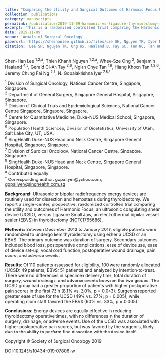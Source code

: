 ```yaml
---
title: "Comparing the Utility and Surgical Outcomes of Harmonic Focus Ultrasonic Scalpel with Ligasure Small Jaw Bipolar Device in Thyroidectomies: A Prospective Randomized Controlled Trial"
collection: publications
category: manuscripts
permalink: /publication/2019-11-09-harmonic-vs-ligasure-thyroidectomy-rct
excerpt: 'This is a randomized controlled trial comparing the Harmonic Focus ultrasonic scalpel and Ligasure Small Jaw bipolar device in thyroidectomy at a single tertiary center. Our study found no significant differences in duration of surgery, postoperative drainage or adverse events. The Harmonic scalpel was associated with a higher postoperative pain but favoured by surgeons due to the ability to perform fine dissection with the device itself.'
date: 2019-11-09
venue: 'Annals of Surgical Oncology'
paperurl: 'https://shenhanlee.github.io/files/Lee SH, Nguyen TK, Iyer NG_Annals of Surgical Oncology_2019.pdf'
citation: 'Lee SH, Nguyen TK, Ong WS, Haaland B, Tay GC, Tan NC, Tan HK, Ng JCF, Iyer NG. (2019). &quot;Comparing the Utility and Surgical Outcomes of Harmonic Focus Ultrasonic Scalpel with Ligasure Small Jaw Bipolar Device in Thyroidectomies: A Prospective Randomized Controlled Trial.&quot; <i>Annals of Surgical Oncology</i>. 26(13):4414-4422.'
---
```


Shen-Han Lee <sup>1,2,a</sup>, Thien Khanh Nguyen <sup>1,2,a</sup>, Whee-Sze Ong <sup>3</sup>, Benjamin Haaland <sup>4,5</sup>, Gerald Ci-An Tay <sup>2,6</sup>, Ngian Chye Tan <sup>1,6</sup>, Hiang Khoon Tan <sup>1,2,6</sup>, Jeremy Chung Fai Ng <sup>2,6</sup>, N. Gopalakrishna Iyer <sup>7,8,*</sup>  

<sup>1</sup> Division of Surgical Oncology, National Cancer Centre, Singapore, Singapore.   
<sup>2</sup> Department of General Surgery, Singapore General Hospital, Singapore, Singapore.  
<sup>3</sup> Division of Clinical Trials and Epidemiological Sciences, National Cancer Centre Singapore, Singapore, Singapore.  
<sup>4</sup> Centre for Quantitative Medicine, Duke-NUS Medical School, Singapore, Singapore.  
<sup>5</sup> Population Health Sciences, Division of Biostatistics, University of Utah, Salt Lake City, UT, USA.  
<sup>6</sup> SingHealth Duke-NUS Head and Neck Centre, Singapore General Hospital, Singapore, Singapore.  
<sup>7</sup> Division of Surgical Oncology, National Cancer Centre, Singapore, Singapore.  
<sup>8</sup> SingHealth Duke-NUS Head and Neck Centre, Singapore General Hospital, Singapore, Singapore.  
<sup>a</sup> Contributed equally  
<sup>*</sup> Corresponding author: [gopaliyer@yahoo.com](mailto:gopaliyer@yahoo.com); [gopaliyer@singhealth.com.sg](mailto:gopaliyer@singhealth.com.sg)


<b>Background</b>: Ultrasonic or bipolar radiofrequency energy devices are routinely used for dissection and hemostasis during thyroidectomy. We report a single-center, prospective, randomized controlled trial comparing the utility and outcomes of Harmonic Focus, an ultrasonic coagulating shear device (UCSD), versus Ligasure Small Jaw, an electrothermal bipolar vessel sealer (EBVS) in thyroidectomy ([NCT01765686](https://clinicaltrials.gov/study/NCT01765686)).

<b>Methods</b>: Between December 2012 to January 2016, eligible patients were randomized to undergo hemithyroidectomy using either a UCSD or an EBVS. The primary outcome was duration of surgery. Secondary outcomes included blood loss, postoperative complications, ease of device use, ease of device set-up, vocal cord function, postoperative wound drainage, pain score, and adverse events.

<b>Results</b>: Of 110 patients assessed for eligibility, 100 were randomly allocated (UCSD: 49 patients; EBVS: 51 patients) and analyzed by intention-to-treat. There were no differences in specimen delivery time, total duration of surgery, wound drainage, and adverse events between the two groups. The UCSD group had a greater proportion of patients with higher postoperative pain scores in the first 72 h (8.1% vs. 2.0%, p = 0.043). Surgeons reported greater ease of use for the UCSD (49% vs. 27%; p = 0.005), while operating room staff favored the EBVS (60% vs. 33%, p = 0.005).

<b>Conclusions</b>: Energy devices are equally effective in reducing thyroidectomy operative times, with no differences in the duration of surgery, drainage, or adverse events. Use of the UCSD was associated with higher postoperative pain scores, but was favored by the surgeons, likely due to the ability to perform fine dissection with the device itself.  

Copyright © Society of Surgical Oncology 2019  

DOI:[10.1245/s10434-019-07806-w](https://doi.org/10.1245/s10434-019-07806-w)